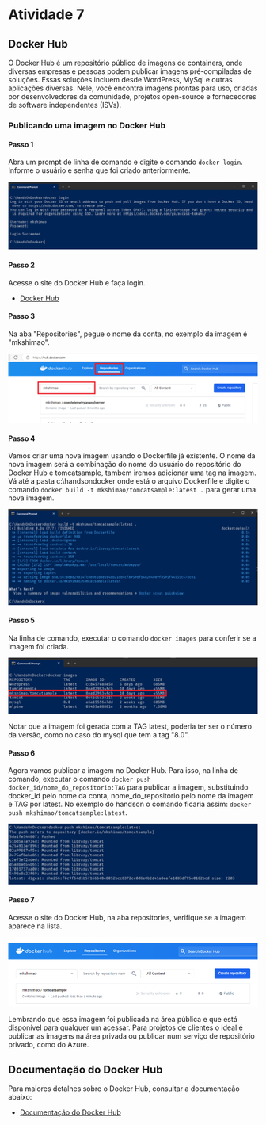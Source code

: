 # Atividade 7

## Docker Hub

O Docker Hub é um repositório público de imagens de containers, onde diversas empresas e pessoas podem publicar imagens pré-compiladas de soluções. Essas soluções incluem desde WordPress, MySql e outras aplicações diversas.
Nele, você encontra imagens prontas para uso, criadas por desenvolvedores da comunidade, projetos open-source e fornecedores de software independentes (ISVs).

### Publicando uma imagem no Docker Hub

#### Passo 1

Abra um prompt de linha de comando e digite o comando `docker login`. Informe o usuário e senha que foi criado anteriormente.

![docker login](imagens/dockerhublogin.png)

#### Passo 2

Acesse o site do Docker Hub e faça login.

- [Docker Hub](https://hub.docker.com/)

#### Passo 3

Na aba "Repositories", pegue o nome da conta, no exemplo da imagem é "mkshimao".

![Docker Hub Web](imagens/dockerhubweb.png)

#### Passo 4

Vamos criar uma nova imagem usando o Dockerfile já existente. O nome da nova imagem será a combinação do nome do usuário do repositório do Docker Hub e tomcatsample, também iremos adicionar uma tag na imagem.
Vá até a pasta c:\handsondocker onde está o arquivo Dockerfile e digite o comando `docker build -t mkshimao/tomcatsample:latest .` para gerar uma nova imagem.

![Docker build](imagens/dockerbuild2.png)

#### Passo 5

Na linha de comando, executar o comando `docker images` para conferir se a imagem foi criada.

![Docker images](imagens/dockerlistimage2.png)

Notar que a imagem foi gerada com a TAG latest, poderia ter ser o número da versão, como no caso do mysql que tem a tag "8.0".

#### Passo 6

Agora vamos publicar a imagem no Docker Hub.
Para isso, na linha de comando, executar o comando `docker push docker_id/nome_do_repositorio:TAG` para publicar a imagem, substituindo docker_id pelo nome da conta, nome_do_repositorio pelo nome da imagem e TAG por latest. No exemplo do handson o comando ficaria assim: `docker push mkshimao/tomcatsample:latest`.

![Docker push](imagens/dockerpush.png)

#### Passo 7

Acesse o site do Docker Hub, na aba repositories, verifique se a imagem aparece na lista.

![Docker Hub Images](imagens/dockerhubimages.png)

Lembrando que essa imagem foi publicada na área pública e que está disponível para qualquer um acessar. Para projetos de clientes o ideal é publicar as imagens na área privada ou publicar num serviço de repositório privado, como do Azure.

## Documentação do Docker Hub

Para maiores detalhes sobre o Docker Hub, consultar a documentação abaixo:

- [Documentação do Docker Hub](https://docs.docker.com/docker-hub/)

